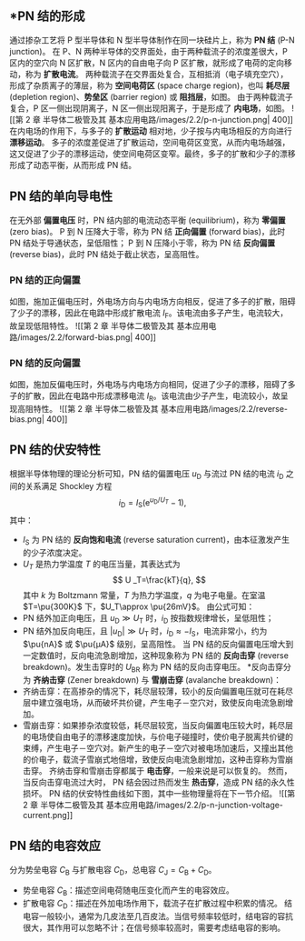 ## \*PN 结的形成
通过掺杂工艺将 P 型半导体和 N 型半导体制作在同一块硅片上，称为 **PN 结** (P-N junction)。
在 P、N 两种半导体的交界面处，由于两种载流子的浓度差很大，P 区内的空穴向 N 区扩散，N 区内的自由电子向 P 区扩散，就形成了电荷的定向移动，称为 **扩散电流**。
两种载流子在交界面处复合，互相抵消（电子填充空穴），形成了杂质离子的薄层，称为 **空间电荷区** (space charge region)，也叫 **耗尽层** (depletion region)、**势垒区** (barrier region) 或 **阻挡层**，如图。
由于两种载流子复合，P 区一侧出现阴离子，N 区一侧出现阳离子，于是形成了 **内电场**，如图。
![[第 2 章 半导体二极管及其 基本应用电路/images/2.2/p-n-junction.png| 400]]
在内电场的作用下，与多子的 **扩散运动** 相对地，少子按与内电场相反的方向进行 **漂移运动**。
多子的浓度差促进了扩散运动，空间电荷区变宽，从而内电场越强，这又促进了少子的漂移运动，使空间电荷区变窄。最终，多子的扩散和少子的漂移形成了动态平衡，从而形成 PN 结。
## PN 结的单向导电性
在无外部 **偏置电压** 时，PN 结内部的电流动态平衡 (equilibrium)，称为 **零偏置** (zero bias)。
P 到 N 压降大于零，称为 PN 结 **正向偏置** (forward bias)，此时 PN 结处于导通状态，呈低阻性；
P 到 N 压降小于零，称为 PN 结 **反向偏置** (reverse bias)，此时 PN 结处于截止状态，呈高阻性。
### PN 结的正向偏置
如图，施加正偏电压时，外电场方向与内电场方向相反，促进了多子的扩散，阻碍了少子的漂移，因此在电路中形成扩散电流 $I _{\mathrm{F}}$。该电流由多子产生，电流较大，故呈现低阻特性。
![[第 2 章 半导体二极管及其 基本应用电路/images/2.2/forward-bias.png| 400]] 
### PN 结的反向偏置
如图，施加反偏电压时，外电场与内电场方向相同，促进了少子的漂移，阻碍了多子的扩散，因此在电路中形成漂移电流 $I _{\mathrm{R}}$。该电流由少子产生，电流较小，故呈现高阻特性。
![[第 2 章 半导体二极管及其 基本应用电路/images/2.2/reverse-bias.png| 400]] 
## PN 结的伏安特性
根据半导体物理的理论分析可知，PN 结的偏置电压 $u _{\mathrm{D}}$ 与流过 PN 结的电流 $i _{\mathrm{D}}$ 之间的关系满足 Shockley 方程 $$ i _{\mathrm{D}}=I _{\mathrm{S}}(\mathrm{e}^{u _{\mathrm{D}}/U _T}-1), $$其中：
- $I _{\mathrm{S}}$ 为 PN 结的 **反向饱和电流** (reverse saturation current)，由本征激发产生的少子浓度决定。
- $U_T$ 是热力学温度 $T$ 的电压当量，其表达式为 $$ U _T=\frac{kT}{q}, $$其中 $k$ 为 Boltzmann 常量，$T$ 为热力学温度，$q$ 为电子电量。在室温 $T=\pu{300K}$ 下，$U_T\approx \pu{26mV}$。
由公式可知：
- PN 结外加正向电压，且 $u _{\mathrm{D}}\gg U _{\mathrm{T}}$ 时，$i _{\mathrm{D}}$ 按指数规律增长，呈低阻性；
- PN 结外加反向电压，且 $|u _{\mathrm{D}}|\gg U _{\mathrm{T}}$ 时，$i _{\mathrm{D}}\approx-I _{\mathrm{S}}$，电流非常小，约为 $\pu{nA}$ 或 $\pu{μA}$ 级别，呈高阻性。
当 PN 结的反向偏置电压增大到一定数值时，反向电流急剧增加，这种现象称为 PN 结的 **反向击穿** (reverse breakdown)。发生击穿时的 $U _{\mathrm{BR}}$ 称为 PN 结的反向击穿电压。
\*反向击穿分为 **齐纳击穿** (Zener breakdown) 与 **雪崩击穿** (avalanche breakdown)：
- 齐纳击穿：在高掺杂的情况下，耗尽层较薄，较小的反向偏置电压就可在耗尽层中建立强电场，从而破坏共价键，产生电子－空穴对，致使反向电流急剧增加。
- 雪崩击穿：如果掺杂浓度较低，耗尽层较宽，当反向偏置电压较大时，耗尽层的电场使自由电子的漂移速度加快，与价电子碰撞时，使价电子脱离共价键的束缚，产生电子－空穴对。新产生的电子－空穴对被电场加速后，又撞出其他的价电子，载流子雪崩式地倍增，致使反向电流急剧增加，这种击穿称为雪崩击穿。
齐纳击穿和雪崩击穿都属于 **电击穿**，一般来说是可以恢复的。
然而，当反向击穿电流过大时， PN 结会因过热而发生 **热击穿**，造成 PN 结的永久性损坏。
PN 结的伏安特性曲线如下图，其中一些物理量将在下一节介绍。
![[第 2 章 半导体二极管及其 基本应用电路/images/2.2/p-n-junction-voltage-current.png]]
## PN 结的电容效应
分为势垒电容 $C _{\mathrm{B}}$ 与扩散电容 $C _{\mathrm{D}}$，总电容 $C _{\mathrm{J}}=C _{\mathrm{B}}+C _{\mathrm{D}}$。
- 势垒电容 $C _{\mathrm{B}}$：描述空间电荷随电压变化而产生的电容效应。
- 扩散电容 $C _{\mathrm{D}}$：描述在外加电场作用下，载流子在扩散过程中积累的情况。
结电容一般较小，通常为几皮法至几百皮法。当信号频率较低时，结电容的容抗很大，其作用可以忽略不计；在信号频率较高时，需要考虑结电容的影响。